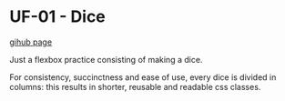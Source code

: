 # UF-01 - Dice

[gihub page]()

Just a flexbox practice consisting of making a dice.

For consistency, succinctness and ease of use, every dice is divided in columns: this results in shorter, reusable and readable css classes.
